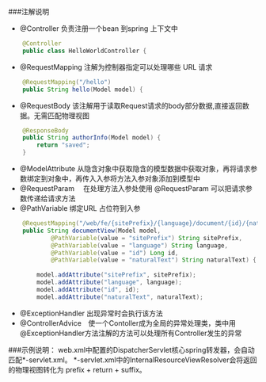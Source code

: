 ###注解说明
- @Controller        负责注册一个bean 到spring 上下文中
```java
    @Controller
    public class HelloWorldController {
```
- @RequestMapping    注解为控制器指定可以处理哪些 URL 请求
```java
    @RequestMapping("/hello")
    public String hello(Model model) {
```
- @RequestBody       该注解用于读取Request请求的body部分数据,直接返回数据。无需匹配物理视图
```java
    @ResponseBody
    public String authorInfo(Model model) {
        return "saved";
    }
```
- @ModelAttribute    从隐含对象中获取隐含的模型数据中获取对象，再将请求参数绑定到对象中，再传入入参将方法入参对象添加到模型中 
- @RequestParam　    在处理方法入参处使用 @RequestParam 可以把请求参 数传递给请求方法
- @PathVariable      绑定URL 占位符到入参
```java
    @RequestMapping("/web/fe/{sitePrefix}/{language}/document/{id}/{naturalText}")
    public String documentView(Model model,
            @PathVariable(value = "sitePrefix") String sitePrefix,
            @PathVariable(value = "language") String language,
            @PathVariable(value = "id") Long id,
            @PathVariable(value = "naturalText") String naturalText) {
    
        model.addAttribute("sitePrefix", sitePrefix);
        model.addAttribute("language", language);
        model.addAttribute("id", id);
        model.addAttribute("naturalText", naturalText);
```
- @ExceptionHandler  出现异常时会执行该方法
- @ControllerAdvice　使一个Contoller成为全局的异常处理类，类中用@ExceptionHandler方法注解的方法可以处理所有Controller发生的异常

###示例说明：
    web.xml中配置的DispatcherServlet核心spring转发器，会自动匹配*-servlet.xml。
    *-servlet.xml中的InternalResourceViewResolver会将返回的物理视图转化为 prefix + return + suffix。
